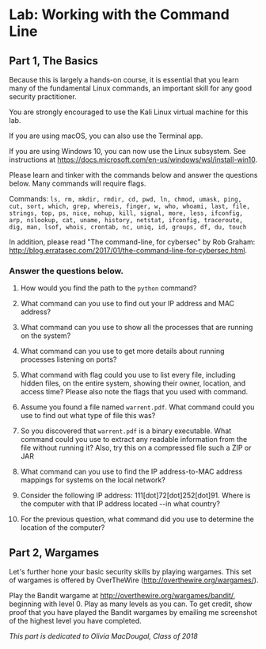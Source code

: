 # Lab: Working with the Command Line

## Part 1, The Basics

Because this is largely a hands-on course, it is essential that you learn many of the fundamental Linux commands, an important skill for any good security practitioner.

You are strongly encouraged to use the Kali Linux virtual machine for this lab.

If you are using macOS, you can also use the Terminal app.

If you are using Windows 10, you can now use the Linux subsystem.  See instructions at https://docs.microsoft.com/en-us/windows/wsl/install-win10.

Please learn and tinker with the commands below and answer the questions below.  Many commands will require flags.

Commands: `ls, rm, mkdir, rmdir, cd, pwd, ln, chmod, umask, ping, cut, sort, which, grep, whereis, finger, w, who, whoami, last, file, strings, top, ps, nice, nohup, kill, signal, more, less, ifconfig, arp, nslookup, cat, uname, history, netstat, ifconfig, traceroute, dig, man, lsof, whois, crontab, nc, uniq, id, groups, df, du, touch`

In addition, please read "The command-line, for cybersec" by Rob Graham: http://blog.erratasec.com/2017/01/the-command-line-for-cybersec.html.

### Answer the questions below.

1. How would you find the path to the `python` command?

2. What command can you use to find out your IP address and MAC address?

3. What command can you use to show all the processes that are running on the system?

4. What command can you use to get more details about running processes listening on ports?

5. What command with flag could you use to list every file, including hidden files, on the entire system, showing their owner, location, and access time? Please also note the flags that you used with command.

6. Assume you found a file named `warrent.pdf`.  What command could you use to find out what type of file this was?

7. So you discovered that `warrent.pdf` is a binary executable.  What command could you use to extract any readable information from the file without running it?   Also, try this on a compressed file such a ZIP or JAR

8. What command can you use to find the IP address-to-MAC address mappings for systems on the local network?

9. Consider the following IP address: 111[dot]72[dot]252[dot]91. Where is the computer with that IP address located --in what country?

10. For the previous question, what command did you use to determine the location of the computer?

## Part 2, Wargames

Let's further hone your basic security skills by playing wargames.  This set of wargames is offered by OverTheWire (http://overthewire.org/wargames/).

Play the Bandit wargame at http://overthewire.org/wargames/bandit/, beginning with level 0.  Play as many levels as you can.  To get credit, show proof that you have played the Bandit wargames by emailing me screenshot of the highest level you have completed.

_This part is dedicated to Olivia MacDougal, Class of 2018_